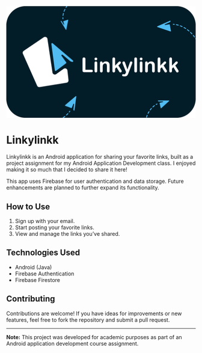<img src="Linkylinkk_github.png" alt="Linkylinkk Logo">

# Linkylinkk

Linkylinkk is an Android application for sharing your favorite links, built as a project assignment for my Android Application Development class. I enjoyed making it so much that I decided to share it here!

This app uses Firebase for user authentication and data storage. Future enhancements are planned to further expand its functionality.

## How to Use

1. Sign up with your email.
2. Start posting your favorite links.
3. View and manage the links you’ve shared.

## Technologies Used

- Android (Java)
- Firebase Authentication
- Firebase Firestore

## Contributing

Contributions are welcome! If you have ideas for improvements or new features, feel free to fork the repository and submit a pull request.

---

**Note:** This project was developed for academic purposes as part of an Android application development course assignment.

